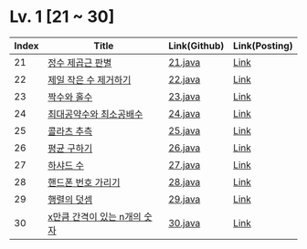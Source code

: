 # Lv. 1 \[21 ~ 30]

| Index | Title | Link(Github) | Link(Posting) |
|----|----|----|----|
| 21 | [정수 제곱근 판별](https://school.programmers.co.kr/learn/courses/30/lessons/12934) | [21.java](https://github.com/2384320/Programmers-Algorithm/blob/main/Lv.1/21~30/21.java) | [Link](https://swift-badge-161.notion.site/Lv-1-021-76ebf816c5c94b24b5a337e71f4ea188) |
| 22 | [제일 작은 수 제거하기](https://school.programmers.co.kr/learn/courses/30/lessons/12935) | [22.java](https://github.com/2384320/Programmers-Algorithm/blob/main/Lv.1/21~30/22.java) | [Link](https://swift-badge-161.notion.site/Lv-1-022-0e56f0415bae40b590601f78f050b6fb) |
| 23 | [짝수와 홀수](https://school.programmers.co.kr/learn/courses/30/lessons/12937) | [23.java](https://github.com/2384320/Programmers-Algorithm/blob/main/Lv.1/21~30/23.java) | [Link](https://swift-badge-161.notion.site/Lv-1-023-2b0c93d43b764e06a87fbbcad91ddaca) |
| 24 | [최대공약수와 최소공배수](https://school.programmers.co.kr/learn/courses/30/lessons/12940) | [24.java](https://github.com/2384320/Programmers-Algorithm/blob/main/Lv.1/21~30/24.java) | [Link](https://swift-badge-161.notion.site/Lv-1-024-f2d46ccf8cf4462785a059f6d64c3323) |
| 25 | [콜라츠 추측](https://school.programmers.co.kr/learn/courses/30/lessons/12943) | [25.java](https://github.com/2384320/Programmers-Algorithm/blob/main/Lv.1/21~30/25.java) | [Link](https://swift-badge-161.notion.site/Lv-1-025-009e21069dde40e38e642fc577160e4d) |
| 26 | [평균 구하기](https://school.programmers.co.kr/learn/courses/30/lessons/12944) | [26.java](https://github.com/2384320/Programmers-Algorithm/blob/main/Lv.1/21~30/26.java) | [Link](https://swift-badge-161.notion.site/Lv-1-026-f44b127dfa7a493793d4dd2d7065066d) |
| 27 | [하샤드 수](https://school.programmers.co.kr/learn/courses/30/lessons/12947) | [27.java](https://github.com/2384320/Programmers-Algorithm/blob/main/Lv.1/21~30/27.java) | [Link](https://swift-badge-161.notion.site/Lv-1-027-42b68d3a454f4c248cc1b4fbc241d6e3) |
| 28 | [핸드폰 번호 가리기](https://school.programmers.co.kr/learn/courses/30/lessons/12948) | [28.java](https://github.com/2384320/Programmers-Algorithm/blob/main/Lv.1/21~30/28.java) | [Link](https://swift-badge-161.notion.site/Lv-1-028-253532e84fd64bf3a9f21b4dcaff376d) |
| 29 | [행렬의 덧셈](https://school.programmers.co.kr/learn/courses/30/lessons/12950) | [29.java](https://github.com/2384320/Programmers-Algorithm/blob/main/Lv.1/21~30/29.java) | [Link](https://swift-badge-161.notion.site/Lv-1-029-7df2e1c5d2ad4c0398da175b9ba09eac) |
| 30 | [x만큼 간격이 있는 n개의 숫자](https://school.programmers.co.kr/learn/courses/30/lessons/12954) | [30.java](https://github.com/2384320/Programmers-Algorithm/blob/main/Lv.1/21~30/30.java) | [Link](https://swift-badge-161.notion.site/Lv-1-030-x-n-65a76acd860a4d31adf755924833e5f7) |